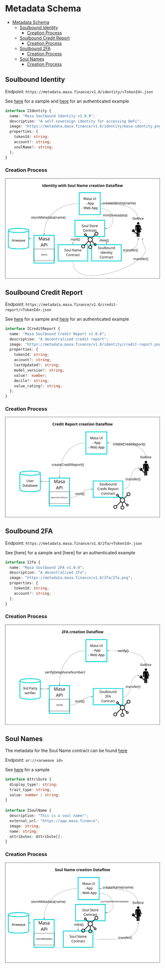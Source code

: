 # Metadata Schema

<!-- TOC -->

* [Metadata Schema](#metadata-schema)
    * [Soulbound Identity](#soulbound-identity)
        * [Creation Process](#creation-process)
    * [Soulbound Credit Report](#soulbound-credit-report)
        * [Creation Process](#creation-process)
    * [Soulbound 2FA](#soulbound-2fa)
        * [Creation Process](#creation-process)
    * [Soul Names](#soul-names)
        * [Creation Process](#creation-process)

<!-- TOC -->

## Soulbound Identity

Endpoint: `https://metadata.masa.finance/v1.0/identity/<TokenId>.json`

See [here](./identity/metadata.json) for a sample and [here](./identity/metadata_authenticated.json) for an
authenticated example

```typescript
interface IIdentity {
  name: "Masa Soulbound Identity v1.0.0";
  description: "A self-sovereign identity for accessing DeFi";
  image: "https://metadata.masa.finance/v1.0/identity/masa-identity.png";
  properties: {
    tokenId: string;
    account?: string;
    soulName?: string;
  };
}
```

### Creation Process

![Soulbound Identity Creation Process](../assets/identity_with_soul_name_creation_dataflow.png)

## Soulbound Credit Report

Endpoint: `https://metadata.masa.finance/v1.0/credit-report/<TokenId>.json`

See [here](./credit-report/metadata.json) for a sample and [here](./credit-report/metadata_authenticated.json) for an
authenticated example

```typescript
interface ICreditReport {
  name: "Masa Soulbound Credit Report v1.0.0";
  description: "A decentralized credit report";
  image: "https://metadata.masa.finance/v1.0/identity/credit-report.png";
  properties: {
    tokenId: string;
    account?: string;
    lastUpdated?: string;
    model_version?: string;
    value?: number;
    decile?: string;
    value_rating?: string;
  };
}
```

### Creation Process

![Soulbound Credit Report Creation Process](../assets/credit_report_creation_dataflow.png)

## Soulbound 2FA

Endpoint: `https://metadata.masa.finance/v1.0/2fa/<TokenId>.json`

See [here] for a sample and [here] for an
authenticated example

```typescript
interface I2fa {
  name: "Masa Soulbound 2FA v1.0.0";
  description: "A decentralized 2fa";
  image: "https://metadata.masa.finance/v1.0/2fa/2fa.png";
  properties: {
    tokenId: string;
    account?: string;
  };
}

```

### Creation Process

![Soulbound 2fa Creation Process](../assets/2fa_creation_dataflow.png)

## Soul Names

The metadata for the Soul Name contract can be
found [here](https://github.com/masa-finance/masa-contracts-identity/blob/main/metadata/SoulName.json)

Endpoint: `ar://<arweave id>`

See [here](./soul-name/metadata.json) for a sample

```typescript
interface Attribute {
  display_type?: string;
  trait_type: string;
  value: number | string;
}

interface ISoulName {
  description: "This is a soul name!";
  external_url: "https://app.masa.finance";
  image: string;
  name: string;
  attributes: Attribute[];
}

```

### Creation Process

![Soul Name Creation Process](../assets/soul_name_creation_dataflow.png)